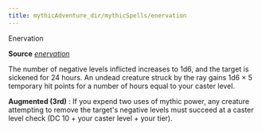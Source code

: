 ```yaml
---
title: mythicAdventure_dir/mythicSpells/enervation
---
```

Enervation

**Source** [_enervation_](spell_dir/enervation#_enervation)

The number of negative levels inflicted increases to 1d6, and the target is sickened for 24 hours. An undead creature struck by the ray gains 1d6 × 5 temporary hit points for a number of hours equal to your caster level.

**Augmented (3rd)** : If you expend two uses of mythic power, any creature attempting to remove the target's negative levels must succeed at a caster level check (DC 10 + your caster level + your tier).

